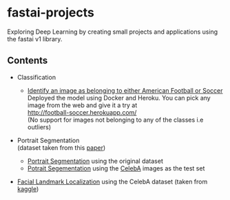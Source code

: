 # fastai-projects
Exploring Deep Learning by creating small projects and applications using the fastai v1 library. 

## Contents 

* Classification
  * [Identify an image as belonging to either American Football or Soccer](http://nbviewer.jupyter.org/github/azfarkhoja305/fastai-projects/blob/master/American-Football%20vs%20Soccer/Football%20Vs%20Football%20%21%20Ohh%20wait%20the%20Americans%20call%20it%20soccer.ipynb)  
Deployed the model using Docker and Heroku. You can pick any image from the web and give it a try at  
http://football-soccer.herokuapp.com/  
(No support for images not belonging to any of the classes i.e outliers) 

* Portrait Segmentation    
(dataset taken from this [paper](http://xiaoyongshen.me/webpage_portrait/papers/portrait_eg16.pdf))
  * [Portrait Segmentation](http://nbviewer.jupyter.org/github/azfarkhoja305/fastai-projects/blob/master/Portrait%20Segmentation/1%29%20Portrait%20Segmentation%20with%20original%20dataset%20.ipynb) using the original dataset
  * [Potrait Segementation](http://nbviewer.jupyter.org/github/azfarkhoja305/fastai-projects/blob/master/Portrait%20Segmentation/2%29%20Portrait%20segmentation%20with%20CelebA%20Test.ipynb) using the [CelebA](http://mmlab.ie.cuhk.edu.hk/projects/CelebA.html) images as the test set

* [Facial Landmark Localization](http://nbviewer.jupyter.org/github/azfarkhoja305/fastai-projects/blob/master/Facial%20Landmarks%20Localization%20/Facial%20Landmarks%20Localization.ipynb) using the CelebA dataset (taken from [kaggle](https://www.kaggle.com/jessicali9530/celeba-dataset))
